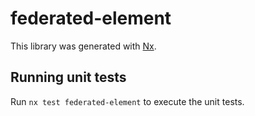 # federated-element

This library was generated with [Nx](https://nx.dev).

## Running unit tests

Run `nx test federated-element` to execute the unit tests.

